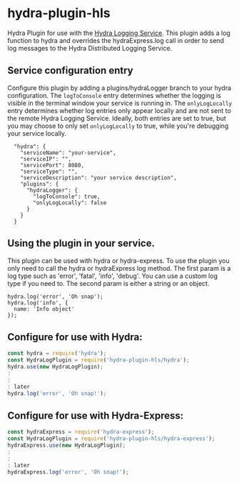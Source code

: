 # hydra-plugin-hls
Hydra Plugin for use with the [Hydra Logging Service](https://github.com/cjus/hydra-logging-svcs). This plugin adds a log function to hydra and overrides the hydraExpress.log call in order to send log messages to the Hydra Distributed Logging Service.

## Service configuration entry

Configure this plugin by adding a plugins/hydraLogger branch to your hydra configuration. The `logToConsole` entry determines whether the logging is visible in the terminal window your service is running in. The `onlyLogLocally` entry determines whether log entries only appear locally and are not sent to the remote Hydra Logging Service.  Ideally, both entries are set to true, but you may choose to only set `onlyLogLocally` to true, while you're debugging your service locally.

```
  "hydra": {
    "serviceName": "your-service",
    "serviceIP": "",
    "servicePort": 8080,
    "serviceType": "",
    "serviceDescription": "your service description",
    "plugins": {
      "hydraLogger": {
        "logToConsole": true,
        "onlyLogLocally": false
      }
    }
  }
```

## Using the plugin in your service.

This plugin can be used with hydra or hydra-express. To use the plugin you only need to call the hydra or hydraExpress log method. The first param is a log type such as 'error', 'fatal', 'info', 'debug'. You can use a custom log type if you need to.  The second param is either a string or an object.

```
hydra.log('error', 'Oh snap');
hydra.log('info', {
  name: 'Info object'
});
```

## Configure for use with Hydra:

```js
const hydra = require('hydra');
const HydraLogPlugin = require('hydra-plugin-hls/hydra');
hydra.use(new HydraLogPlugin);
:
:
: later
hydra.log('error', 'Oh snap!');
```

## Configure for use with Hydra-Express:

```js
const hydraExpress = require('hydra-express');
const HydraLogPlugin = require('hydra-plugin-hls/hydra-express');
hydraExpress.use(new HydraLogPlugin);
:
:
: later
hydraExpress.log('error', 'Oh snap!');
```
